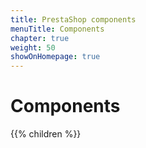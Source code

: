 ```yaml
---
title: PrestaShop components
menuTitle: Components
chapter: true
weight: 50
showOnHomepage: true
---
```


# Components

{{% children %}}
